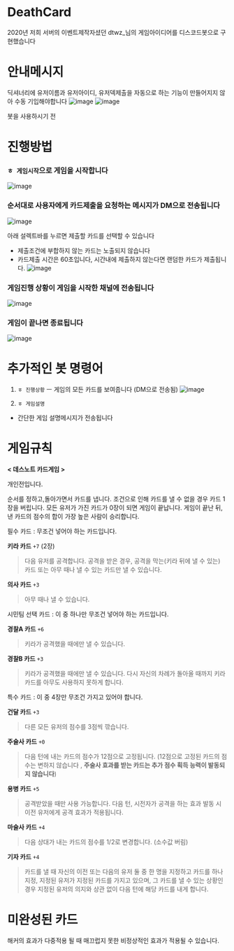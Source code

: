 # DeathCard
2020년 저희 서버의 이벤트제작자셨던 dtwz_님의 게임아이디어를 디스코드봇으로 구현했습니다

# 안내메시지
딕셔너리에 유저이름과 유저아이디, 유저덱제출을 자동으로 하는 기능이 만들어지지 않아 수동 기입해야합니다
![image](https://github.com/GAMZAMANDU/DeathCard/assets/157395300/e0147c33-84d7-4b7d-b767-1390579a0310)
![image](https://github.com/GAMZAMANDU/DeathCard/assets/157395300/9d8a3cab-066e-4b6c-84ca-4e88a9f59bba)

봇을 사용하시기 전 

# 진행방법
### `ㅎ 게임시작`으로 게임을 시작합니다
![image](https://github.com/GAMZAMANDU/DeathCard/assets/157395300/2847af3f-62ed-4f4a-a828-8205ee9db4b4)


### 순서대로 사용자에게 카드제출을 요청하는 메시지가 DM으로 전송됩니다
![image](https://github.com/GAMZAMANDU/DeathCard/assets/157395300/4f57b316-bf37-4d92-aa79-1aefb904cd19)

아래 설렉트바를 누르면 제출할 카드를 선택할 수 있습니다
- 제출조건에 부합하지 않는 카드는 노출되지 않습니다
- 카드제출 시간은 60초입니다, 시간내에 제출하지 않는다면 랜덤한 카드가 제출됩니다.
![image](https://github.com/GAMZAMANDU/DeathCard/assets/157395300/510b7b6d-4e26-4631-bedf-a49f0ef662e9)


### 게임진행 상황이 게임을 시작한 채널에 전송됩니다
![image](https://github.com/GAMZAMANDU/DeathCard/assets/157395300/e51662c3-bbc4-40f1-8884-899bcd609d53)

### 게임이 끝나면 종료됩니다
![image](https://github.com/GAMZAMANDU/DeathCard/assets/157395300/e42d0a24-e3de-4210-8f9b-b4b0943de092)

# 추가적인 봇 명령어
1. `ㅎ 진행상황` ㅡ 게임의 모든 카드를 보여줍니다 (DM으로 전송됨)
![image](https://github.com/GAMZAMANDU/DeathCard/assets/157395300/ed9cf546-2a21-453e-a9c7-0791ef79e1c5)

2. `ㅎ 게임설명`
- 간단한 게임 설명메시지가 전송됩니다

# 게임규칙

**< 데스노트 카드게임 >**

개인전입니다.

순서를 정하고,돌아가면서 카드를 냅니다. 조건으로 인해 카드를 낼 수 없을 경우 카드 1장을 버립니다. 모든 유저가 가진 카드가 0장이 되면 게임이 끝납니다.
게임이 끝난 뒤, 낸 카드의 점수의 합이 가장 높은 사람이 승리합니다.


필수 카드 : 무조건 넣어야 하는 카드입니다.

**키라 카드** `+7` (2장)
> 다음 유저를 공격합니다.
> 공격을 받은 경우, 공격을 막는(키라 뒤에 낼 수 있는) 카드 또는 아무 때나 낼 수 있는 카드만 낼 수 있습니다.

**의사 카드** `+3`
> 아무 때나 낼 수 있습니다.

시민팀 선택 카드 : 이 중 하나만 무조건 넣어야 하는 카드입니다.

**경찰A 카드** `+6`
> 키라가 공격했을 때에만 낼 수 있습니다.

**경찰B 카드** `+3`
> 키라가 공격했을 때에만 낼 수 있습니다.
> 다시 자신의 차례가 돌아올 때까지 키라 카드를 아무도 사용하지 못하게 합니다.

특수 카드 : 이 중 4장만 무조건 가지고 있어야 합니다.

**건달 카드** `+3`
> 다른 모든 유저의 점수를 3점씩 깎습니다.

**주술사 카드** `+0`
> 다음 턴에 내는 카드의 점수가 12점으로 고정됩니다. 
> (12점으로 고정된 카드의 점수는 변하지 않습니다 , __주술사 효과를 받는 카드는 추가 점수 획득 능력이 발동되지 않습니다__)

**용병 카드** `+5`
> 공격받았을 때만 사용 가능합니다.
> 다음 턴, 시전자가 공격을 하는 효과 발동 시 이전 유저에게 공격 효과가 적용됩니다.

**마술사 카드** `+4`
> 다음 상대가 내는 카드의 점수를 1/2로 변경합니다. (소수값 버림)

**기자 카드** `+4`
> 카드를 낼 때 자신의 이전 또는 다음의 유저 둘 중 한 명을 지정하고
> 카드를 하나 지정, 
> 지정된 유저가 지정된 카드를 가지고 있으며, 그 카드를 낼 수 있는 상황인 경우
> 지정된 유저의 의지와 상관 없이 다음 턴에 해당 카드를 내게 합니다.

# 미완성된 카드
해커의 효과가 다중적용 될 때 매끄럽지 못한 비정상적인 효과가 적용될 수 있습니다.

